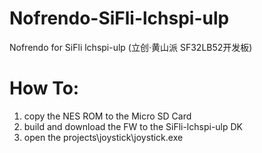 # Nofrendo-SiFli-lchspi-ulp
Nofrendo for SiFli lchspi-ulp (立创·黄山派 SF32LB52开发板)

# How To:
1. copy the NES ROM to the Micro SD Card
2. build and download the FW to the SiFli-lchspi-ulp DK
3. open the projects\joystick\joystick.exe

